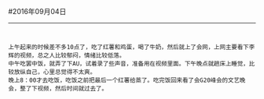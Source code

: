 #2016年09月04日
- - - - -
#
    上午起来的时候差不多10点了，吃了红薯和鸡蛋，喝了牛奶，然后就上了会网，上网主要看下李辉的视频，总之人比较郁闷，情绪比较低落。
    中午吃罢中饭，就弄了下AU，试着录了些声音，准备用在视频里面。下午晚点就趟床上睡觉，比较放纵自己，心里总觉得不太爽。
    晚上8：00才去吃饭，吃饭之前把最后一个红薯给蒸了。吃完饭回来看了会G20峰会的文艺晚会，整了下视频，然后时间就过去了。
